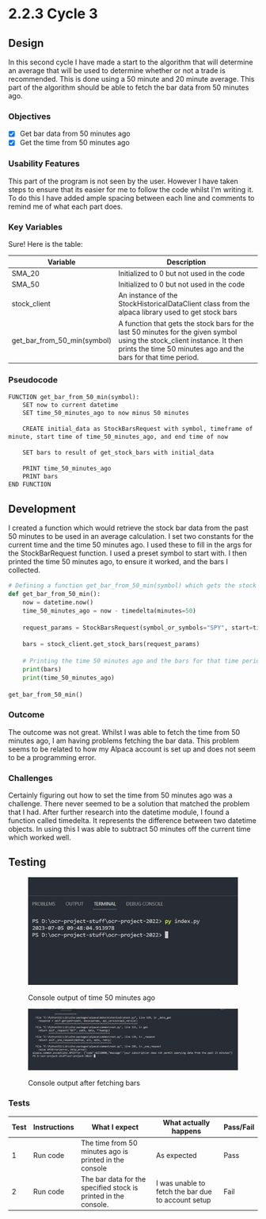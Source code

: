 # 2.2.3 Cycle 3

## Design

In this second cycle I have made a start to the algorithm that will determine an average that will be used to determine whether or not a trade is recommended. This is done using a 50 minute and 20 minute average. This part of the algorithm should be able to fetch the bar data from 50 minutes ago.

### Objectives

* [x] Get bar data from 50 minutes ago
* [x] Get the time from 50 minutes ago

### Usability Features

This part of the program is not seen by the user. However I have taken steps to ensure that its easier for me to follow the code whilst I'm writing it. To do this I have added ample spacing between each line and comments to remind me of what each part does.

### Key Variables

Sure! Here is the table:

| Variable                        | Description                                                                                                                                                                                  |
| ------------------------------- | -------------------------------------------------------------------------------------------------------------------------------------------------------------------------------------------- |
| SMA\_20                         | Initialized to 0 but not used in the code                                                                                                                                                    |
| SMA\_50                         | Initialized to 0 but not used in the code                                                                                                                                                    |
| stock\_client                   | An instance of the StockHistoricalDataClient class from the alpaca library used to get stock bars                                                                                            |
| get\_bar\_from\_50\_min(symbol) | A function that gets the stock bars for the last 50 minutes for the given symbol using the stock\_client instance. It then prints the time 50 minutes ago and the bars for that time period. |

### Pseudocode

```
FUNCTION get_bar_from_50_min(symbol):
    SET now to current datetime
    SET time_50_minutes_ago to now minus 50 minutes

    CREATE initial_data as StockBarsRequest with symbol, timeframe of minute, start time of time_50_minutes_ago, and end time of now

    SET bars to result of get_stock_bars with initial_data

    PRINT time_50_minutes_ago
    PRINT bars
END FUNCTION

```

## Development

I created a function which would retrieve the stock bar data from the past 50 minutes to be used in an average calculation. I set two constants for the current time and the time 50 minutes ago. I used these to fill in the args for the StockBarRequest function. I used a preset symbol to start with. I then printed the time 50 minutes ago, to ensure it worked, and the bars I collected.

```python
# Defining a function get_bar_from_50_min(symbol) which gets the stock bars for the last 50 minutes for the given symbol
def get_bar_from_50_min():
    now = datetime.now()
    time_50_minutes_ago = now - timedelta(minutes=50)

    request_params = StockBarsRequest(symbol_or_symbols="SPY", start=time_50_minutes_ago, end=now, timeframe=TimeFrame.Minute)

    bars = stock_client.get_stock_bars(request_params)

    # Printing the time 50 minutes ago and the bars for that time period.
    print(bars)
    print(time_50_minutes_ago)

get_bar_from_50_min()
```

### Outcome

The outcome was not great. Whilst I was able to fetch the time from 50 minutes ago, I am having problems fetching the bar data. This problem seems to be related to how my Alpaca account is set up and does not seem to be a programming error.

### Challenges

Certainly figuring out how to set the time from 50 minutes ago was a challenge. There never seemed to be a solution that matched the problem that I had. After further research into the datetime module, I found a function called timedelta. It represents the difference between two datetime objects. In using this I was able to subtract 50 minutes off the current time which worked well.

## Testing

<figure><img src="../.gitbook/assets/image (3).png" alt=""><figcaption><p>Console output of time 50 minutes ago</p></figcaption></figure>

<figure><img src="../.gitbook/assets/image (5).png" alt=""><figcaption><p>Console output after fetching bars</p></figcaption></figure>

### Tests

| Test | Instructions | What I expect                                                   | What actually happens                              | Pass/Fail |
| ---- | ------------ | --------------------------------------------------------------- | -------------------------------------------------- | --------- |
| 1    | Run code     | The time from 50 minutes ago is printed in the console          | As expected                                        | Pass      |
| 2    | Run code     | The bar data for the specified stock is printed in the console. | I was unable to fetch the bar due to account setup | Fail      |
